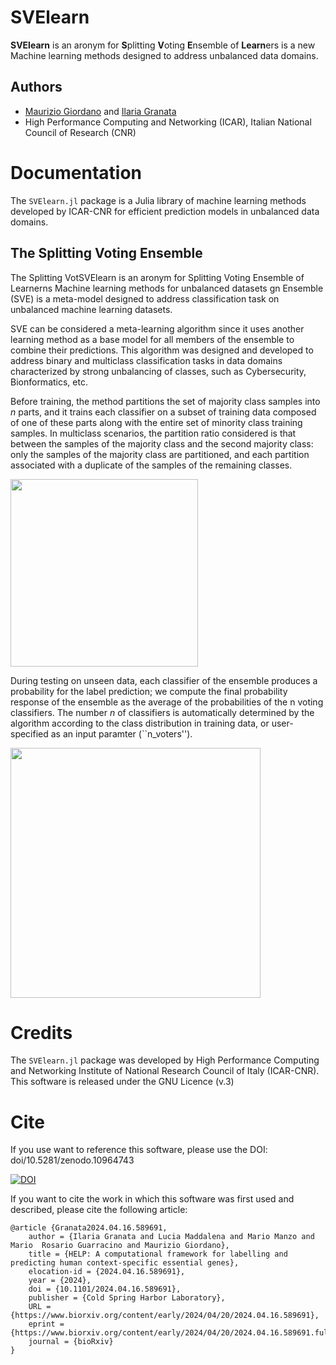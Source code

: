 # SVElearn
**SVElearn** is an aronym for **S**plitting **V**oting **E**nsemble of **Learn**ers is a new Machine learning methods designed to address unbalanced data domains.

## Authors
- [Maurizio Giordano](https://orcid.org/0000-0001-9917-7591) and [Ilaria Granata](https://orcid.org/0000-0002-3450-4667)
- High Performance Computing and Networking (ICAR), Italian National Council of Research (CNR)

# Documentation
The `SVElearn.jl` package is a Julia library of machine learning methods developed by ICAR-CNR for efficient prediction models in unbalanced data domains.

## The Splitting Voting Ensemble

The Splitting VotSVElearn is an aronym for Splitting Voting Ensemble of Learnerns Machine learning methods for unbalanced datasets
gn Ensemble (SVE) is a meta-model designed to address classification task on unbalanced machine learning datasets.

SVE can be considered a meta-learning algorithm since it uses another learning method as a base model for all members of the ensemble to combine their predictions. 
This algorithm was designed and developed to address binary and multiclass classification tasks in data domains characterized by strong unbalancing of classes, such as Cybersecurity, Bionformatics, etc.

Before training, the method partitions the set of majority class samples into $n$ parts, and it trains each classifier on a subset of training data composed of one of these parts along with the entire set of minority class training samples. 
In multiclass scenarios, the partition ratio considered is that between the samples of the majority class and the second majority class: only the samples of the majority class are partitioned, and each partition associated with a duplicate of the samples of the remaining classes.

<img src="https://github.com/giordamaug/SVElearn/blob/main/images/softvoting_tr.png" width="300" />

During testing on unseen data, each classifier of the ensemble produces a probability for the label prediction; we compute the final probability response of the ensemble as the average of the probabilities of the n voting classifiers. 
The number $n$ of classifiers is automatically determined by the algorithm according to the class distribution in training data, or user-specified as an input paramter (``n_voters'').

<img src="https://github.com/giordamaug/SVElearn/blob/main/images/softvoting_ts.png" width="400" />


# Credits
The `SVElearn.jl` package was developed by High Performance Computing and Networking Institute of National Research Council of Italy (ICAR-CNR).
This software is released under the GNU Licence (v.3) 

# Cite
If you use want to reference this software, please use the DOI: doi/10.5281/zenodo.10964743 

[![DOI](https://zenodo.org/badge/821813810.svg)](https://zenodo.org/doi/10.5281/zenodo.12598244)

If you want to cite the work in which this software was first used and described, 
please cite the following article:

```
@article {Granata2024.04.16.589691,
	author = {Ilaria Granata and Lucia Maddalena and Mario Manzo and Mario  Rosario Guarracino and Maurizio Giordano},
	title = {HELP: A computational framework for labelling and predicting human context-specific essential genes},
	elocation-id = {2024.04.16.589691},
	year = {2024},
	doi = {10.1101/2024.04.16.589691},
	publisher = {Cold Spring Harbor Laboratory},
	URL = {https://www.biorxiv.org/content/early/2024/04/20/2024.04.16.589691},
	eprint = {https://www.biorxiv.org/content/early/2024/04/20/2024.04.16.589691.full.pdf},
	journal = {bioRxiv}
}
```
